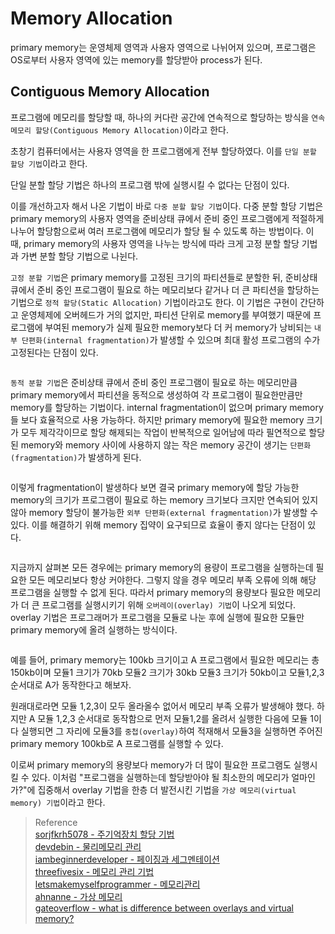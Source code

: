 # Memory Allocation
primary memory는 운영체제 영역과 사용자 영역으로 나뉘어져 있으며, 프로그램은 OS로부터 사용자 영역에 있는 memory를 할당받아 process가 된다.

## Contiguous Memory Allocation
프로그램에 메모리를 할당할 때, 하나의 커다란 공간에 연속적으로 할당하는 방식을 `연속 메모리 할당(Contiguous Memory Allocation)`이라고 한다.

초창기 컴퓨터에서는 사용자 영역을 한 프로그램에게 전부 할당하였다. 이를 `단일 분할 할당 기법`이라고 한다.

단일 분할 할당 기법은 하나의 프로그램 밖에 실행시킬 수 없다는 단점이 있다.

이를 개선하고자 해서 나온 기법이 바로 `다중 분할 할당 기법`이다. 다중 분할 할당 기법은 primary memory의 사용자 영역을 준비상태 큐에서 준비 중인 프로그램에게 적절하게 나누어 할당함으로써 여러 프로그램에 메모리가 할당 될 수 있도록 하는 방법이다. 이 때, primary memory의 사용자 영역을 나누는 방식에 따라 크게 고정 분할 할당 기법과 가변 분할 할당 기법으로 나뉜다.

`고정 분할 기법`은 primary memory를 고정된 크기의 파티션들로 분할한 뒤, 준비상태 큐에서 준비 중인 프로그램이 필요로 하는 메모리보다 같거나 더 큰 파티션을 할당하는 기법으로 `정적 할당(Static Allocation)` 기법이라고도 한다. 이 기법은 구현이 간단하고 운영체제에 오버헤드가 거의 없지만, 파티션 단위로 memory를 부여했기 때문에 프로그램에 부여된 memory가 실제 필요한 memory보다 더 커 memory가 낭비되는 `내부 단편화(internal fragmentation)`가 발생할 수 있으며 최대 활성 프로그램의 수가 고정된다는 단점이 있다.

```{figure} _image/0002.png
```

`동적 분할 기법`은 준비상태 큐에서 준비 중인 프로그램이 필요로 하는 메모리만큼 primary memory에서 파티션을 동적으로 생성하여 각 프로그램이 필요한만큼만 memory를 할당하는 기법이다. internal fragmentation이 없으며 primary memory들 보다 효율적으로 사용 가능하다. 하지만 primary memory에 필요한 memory 크기가 모두 제각각이므로 할당 해제되는 작업이 반복적으로 일어남에 따라 필연적으로 할당된 memory와 memory 사이에 사용하지 않는 작은 memory 공간이 생기는 `단편화(fragmentation)`가 발생하게 된다.

```{figure} _image/0003.png
```

이렇게 fragmentation이 발생하다 보면 결국 primary memory에 할당 가능한 memory의 크기가 프로그램이 필요로 하는 memory 크기보다 크지만 연속되어 있지 않아 memory 할당이 불가능한 `외부 단편화(external fragmentation)`가 발생할 수 있다. 이를 해결하기 위해 memory 집약이 요구되므로 효율이 좋지 않다는 단점이 있다.

```{figure} _image/0004.png
```

지금까지 살펴본 모든 경우에는 primary memory의 용량이 프로그램을 실행하는데 필요한 모든 메모리보다 항상 커야한다. 그렇지 않을 경우 메모리 부족 오류에 의해 해당 프로그램을 실행할 수 없게 된다. 따라서 primary memory의 용량보다 필요한 메모리가 더 큰 프로그램를 실행시키기 위해 `오버레이(overlay) 기법`이 나오게 되었다. overlay 기법은 프로그래머가 프로그램을 모듈로 나눈 후에 실행에 필요한 모듈만 primary memory에 올려 실행하는 방식이다. 

```{figure} _image/0001.png
```

예를 들어, primary memory는 100kb 크기이고 A 프로그램에서 필요한 메모리는 총 150kb이며 모듈1 크기가 70kb 모듈2 크기가 30kb 모듈3 크기가 50kb이고 모듈1,2,3 순서대로 A가 동작한다고 해보자. 

원래대로라면 모듈 1,2,3이 모두 올라올수 없어서 메모리 부족 오류가 발생해야 했다. 하지만 A 모듈 1,2,3 순서대로 동작함으로 먼저 모듈1,2를 올려서 실행한 다음에 모듈 1이 다 실행되면 그 자리에 모듈3를 `중첩(overlay)`하여 적재해서 모듈3을 실행하면 주어진 primary memory 100kb로 A 프로그램를 실행할 수 있다.

이로써 primary memory의 용량보다 memory가 더 많이 필요한 프로그램도 실행시킬 수 있다. 이처럼 "프로그램을 실행하는데 할당받아야 될 최소한의 메모리가 얼마인가?"에 집중해서 overlay 기법을 한층 더 발전시킨 기법을 `가상 메모리(virtual memory) 기법`이라고 한다.

> Reference  
> [sorjfkrh5078 - 주기억장치 할당 기법](https://sorjfkrh5078.tistory.com/49)  
> [devdebin - 물리메모리 관리](https://devdebin.tistory.com/m/35)  
> [iambeginnerdeveloper - 페이징과 세그멘테이션](https://iambeginnerdeveloper.tistory.com/158)  
> [threefivesix - 메모리 관리 기법](https://threefivesix.tistory.com/23)  
> [letsmakemyselfprogrammer - 메모리관리](https://letsmakemyselfprogrammer.tistory.com/116)  
> [ahnanne - 가상 메모리](https://ahnanne.tistory.com/15)   
> [gateoverflow - what is difference between overlays and virtual memory?](https://gateoverflow.in/48306/what-difference-between-overlays-virtual-memory-transparent)  



